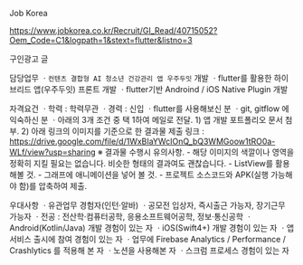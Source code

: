 Job Korea

https://www.jobkorea.co.kr/Recruit/GI_Read/40715052?Oem_Code=C1&logpath=1&stext=flutter&listno=3

구인광고 글 


담당업무
ㆍ`컨텐츠 결합형 AI 청소년 건강관리 앱 우주두잇` 개발
ㆍflutter를 활용한 하이브리드 앱(우주두잇) 프론트 개발
ㆍflutter기반 Androind / iOS Native Plugin 개발

자격요건
ㆍ학력 : 학력무관
ㆍ경력 : 신입
ㆍflutter를 사용해보신 분
ㆍgit, gitflow 에 익숙하신 분
ㆍ아래의 3개 조건 중 택 1하여 메일로 전달.
     1) 앱 개발 포트폴리오 문서 첨부.
     2) 아래 링크의 이미지를 기준으로 한 결과물 제출
링크 : https://drive.google.com/file/d/1WxBIaYWcIOnQ_bQ3WMGoow1tRO0a-WLf/view?usp=sharing
       ※ 결과물 수행시 유의사항.
         - 해당 이미지의 색깔이나 영역을 정확히 지킬 필요는 없습니다. 비슷한 형태의 결과여도 괜찮습니다.
         - ListView를 활용 해볼 것.
         - 그래프에 애니메이션을 넣어 볼 것.
         - 프로젝트 소스코드와 APK(실행 가능해야 함)를 압축하여 제출.

우대사항
ㆍ유관업무 경험자(인턴·알바)
ㆍ공모전 입상자, 즉시출근 가능자, 장기근무 가능자
ㆍ전공 : 전산학·컴퓨터공학, 응용소프트웨어공학, 정보·통신공학
ㆍAndroid(Kotlin/Java) 개발 경험이 있는 자
ㆍiOS(Swift4+) 개발 경험이 있는 자
ㆍ앱 서비스 출시에 참여 경험이 있는 자
ㆍ업무에 Firebase Analytics / Performance / Crashlytics 를 적용해 본 자
ㆍ노션을 사용해본 자
ㆍ스크럼 프로세스 경험이 있는 자
